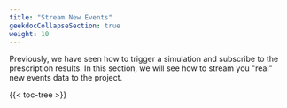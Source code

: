 ```yaml
---
title: "Stream New Events"
geekdocCollapseSection: true
weight: 10
---
```


Previously, we have seen how to trigger a simulation and subscribe to the prescription results. In this section, we will see how to stream you "real" new events data to the project.

{{< toc-tree >}}
